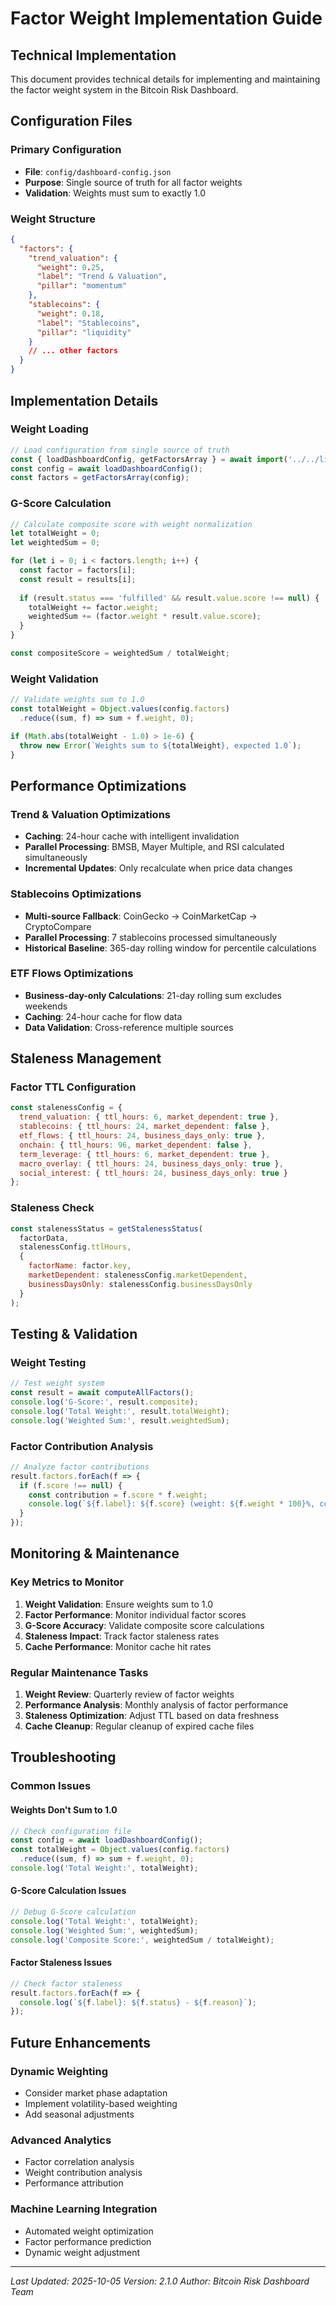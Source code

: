 # Factor Weight Implementation Guide

## Technical Implementation

This document provides technical details for implementing and maintaining the factor weight system in the Bitcoin Risk Dashboard.

## Configuration Files

### Primary Configuration
- **File**: `config/dashboard-config.json`
- **Purpose**: Single source of truth for all factor weights
- **Validation**: Weights must sum to exactly 1.0

### Weight Structure
```json
{
  "factors": {
    "trend_valuation": {
      "weight": 0.25,
      "label": "Trend & Valuation",
      "pillar": "momentum"
    },
    "stablecoins": {
      "weight": 0.18,
      "label": "Stablecoins", 
      "pillar": "liquidity"
    }
    // ... other factors
  }
}
```

## Implementation Details

### Weight Loading
```javascript
// Load configuration from single source of truth
const { loadDashboardConfig, getFactorsArray } = await import('../../lib/config-loader.mjs');
const config = await loadDashboardConfig();
const factors = getFactorsArray(config);
```

### G-Score Calculation
```javascript
// Calculate composite score with weight normalization
let totalWeight = 0;
let weightedSum = 0;

for (let i = 0; i < factors.length; i++) {
  const factor = factors[i];
  const result = results[i];
  
  if (result.status === 'fulfilled' && result.value.score !== null) {
    totalWeight += factor.weight;
    weightedSum += (factor.weight * result.value.score);
  }
}

const compositeScore = weightedSum / totalWeight;
```

### Weight Validation
```javascript
// Validate weights sum to 1.0
const totalWeight = Object.values(config.factors)
  .reduce((sum, f) => sum + f.weight, 0);

if (Math.abs(totalWeight - 1.0) > 1e-6) {
  throw new Error(`Weights sum to ${totalWeight}, expected 1.0`);
}
```

## Performance Optimizations

### Trend & Valuation Optimizations
- **Caching**: 24-hour cache with intelligent invalidation
- **Parallel Processing**: BMSB, Mayer Multiple, and RSI calculated simultaneously
- **Incremental Updates**: Only recalculate when price data changes

### Stablecoins Optimizations
- **Multi-source Fallback**: CoinGecko → CoinMarketCap → CryptoCompare
- **Parallel Processing**: 7 stablecoins processed simultaneously
- **Historical Baseline**: 365-day rolling window for percentile calculations

### ETF Flows Optimizations
- **Business-day-only Calculations**: 21-day rolling sum excludes weekends
- **Caching**: 24-hour cache for flow data
- **Data Validation**: Cross-reference multiple sources

## Staleness Management

### Factor TTL Configuration
```javascript
const stalenessConfig = {
  trend_valuation: { ttl_hours: 6, market_dependent: true },
  stablecoins: { ttl_hours: 24, market_dependent: false },
  etf_flows: { ttl_hours: 24, business_days_only: true },
  onchain: { ttl_hours: 96, market_dependent: false },
  term_leverage: { ttl_hours: 6, market_dependent: true },
  macro_overlay: { ttl_hours: 24, business_days_only: true },
  social_interest: { ttl_hours: 24, business_days_only: true }
};
```

### Staleness Check
```javascript
const stalenessStatus = getStalenessStatus(
  factorData,
  stalenessConfig.ttlHours,
  {
    factorName: factor.key,
    marketDependent: stalenessConfig.marketDependent,
    businessDaysOnly: stalenessConfig.businessDaysOnly
  }
);
```

## Testing & Validation

### Weight Testing
```javascript
// Test weight system
const result = await computeAllFactors();
console.log('G-Score:', result.composite);
console.log('Total Weight:', result.totalWeight);
console.log('Weighted Sum:', result.weightedSum);
```

### Factor Contribution Analysis
```javascript
// Analyze factor contributions
result.factors.forEach(f => {
  if (f.score !== null) {
    const contribution = f.score * f.weight;
    console.log(`${f.label}: ${f.score} (weight: ${f.weight * 100}%, contribution: ${contribution})`);
  }
});
```

## Monitoring & Maintenance

### Key Metrics to Monitor
1. **Weight Validation**: Ensure weights sum to 1.0
2. **Factor Performance**: Monitor individual factor scores
3. **G-Score Accuracy**: Validate composite score calculations
4. **Staleness Impact**: Track factor staleness rates
5. **Cache Performance**: Monitor cache hit rates

### Regular Maintenance Tasks
1. **Weight Review**: Quarterly review of factor weights
2. **Performance Analysis**: Monthly analysis of factor performance
3. **Staleness Optimization**: Adjust TTL based on data freshness
4. **Cache Cleanup**: Regular cleanup of expired cache files

## Troubleshooting

### Common Issues

#### Weights Don't Sum to 1.0
```javascript
// Check configuration file
const config = await loadDashboardConfig();
const totalWeight = Object.values(config.factors)
  .reduce((sum, f) => sum + f.weight, 0);
console.log('Total Weight:', totalWeight);
```

#### G-Score Calculation Issues
```javascript
// Debug G-Score calculation
console.log('Total Weight:', totalWeight);
console.log('Weighted Sum:', weightedSum);
console.log('Composite Score:', weightedSum / totalWeight);
```

#### Factor Staleness Issues
```javascript
// Check factor staleness
result.factors.forEach(f => {
  console.log(`${f.label}: ${f.status} - ${f.reason}`);
});
```

## Future Enhancements

### Dynamic Weighting
- Consider market phase adaptation
- Implement volatility-based weighting
- Add seasonal adjustments

### Advanced Analytics
- Factor correlation analysis
- Weight contribution analysis
- Performance attribution

### Machine Learning Integration
- Automated weight optimization
- Factor performance prediction
- Dynamic weight adjustment

---

*Last Updated: 2025-10-05*
*Version: 2.1.0*
*Author: Bitcoin Risk Dashboard Team*

